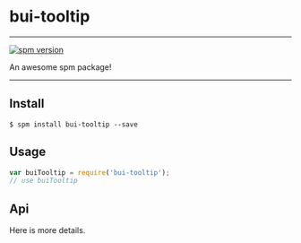 # bui-tooltip

---

[![spm version](http://spmjs.io/badge/bui-tooltip)](http://spmjs.io/package/bui-tooltip)

An awesome spm package!

---

## Install

```
$ spm install bui-tooltip --save
```

## Usage

```js
var buiTooltip = require('bui-tooltip');
// use buiTooltip
```

## Api

Here is more details.

